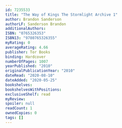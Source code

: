 ```yaml
---
id: 7235533
title: "The Way of Kings The Stormlight Archive 1"
author: Brandon Sanderson
authorLF: Sanderson Brandon
additionalAuthors: 
ISBN: "0765326353"
ISBN13: "9780765326355"
myRating: 0
averageRating: 4.66
publisher: Tor Books
binding: Hardcover
numberOfPages: 1007
yearPublished: "2010"
originalPublicationYear: "2010"
dateRead: "2020-08-10"
dateAdded: "2020-05-25"
bookshelves: 
bookshelvesWithPositions: 
exclusiveShelf: read
myReview: 
spoiler: null
readCount: 1
ownedCopies: 0
tags: []
---
```



